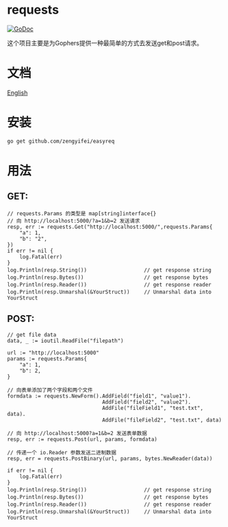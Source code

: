 # requests
[![GoDoc](https://godoc.org/github.com/zengyifei/requests?status.svg)](https://godoc.org/github.com/zengyifei/requests)

这个项目主要是为Gophers提供一种最简单的方式去发送get和post请求。

文档
===
[English](README.md)

安装
===
``` sh
go get github.com/zengyifei/easyreq
```

用法
===
## GET:

```Golang
// requests.Params 的类型是 map[string]interface{}
// 向 http://localhost:5000/?a=1&b=2 发送请求
resp, err := requests.Get("http://localhost:5000/",requests.Params{
    "a": 1,
    "b": "2",
})
if err != nil {
    log.Fatal(err)
}
log.Println(resp.String())      　　　　　　　 // get response string
log.Println(resp.Bytes())       　　　　　　　 // get response bytes
log.Println(resp.Reader())      　　　　　　　 // get response reader
log.Println(resp.Unmarshal(&YourStruct))　   // Unmarshal data into YourStruct
```

## POST:
```Golang
// get file data
data, _ := ioutil.ReadFile("filepath")

url := "http://localhost:5000"
params := requests.Params{
    "a": 1,
    "b": 2,
}

// 向表单添加了两个字段和两个文件
formdata := requests.NewForm().AddField("field1", "value1").
                               AddField("field2", "value2").
                               AddFile("fileField1", "test.txt", data).
                               AddFile("fileField2", "test.txt", data)

// 向 http://localhost:5000?a=1&b=2 发送表单数据
resp, err := requests.Post(url, params, formdata)

// 传递一个 io.Reader 参数发送二进制数据
resp, err = requests.PostBinary(url, params, bytes.NewReader(data))

if err != nil {
	log.Fatal(err)
}
log.Println(resp.String())      　　　　　　　 // get response string
log.Println(resp.Bytes())       　　　　　　　 // get response bytes
log.Println(resp.Reader())      　　　　　　　 // get response reader
log.Println(resp.Unmarshal(&YourStruct))　   // Unmarshal data into YourStruct
```

